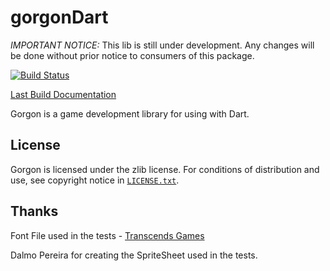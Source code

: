 gorgonDart
==========

*IMPORTANT NOTICE:* This lib is still under development. Any changes will
be done without prior notice to consumers of this package.

[![Build Status](https://drone.io/github.com/cantidio/gorgonDart/status.png)](https://drone.io/github.com/cantidio/gorgonDart/latest)

[Last Build Documentation](https://drone.io/github.com/cantidio/gorgonDart/files/gorgon_docs.zip)

Gorgon is a game development library for using with Dart.

## License

Gorgon is licensed under the zlib license. For conditions of distribution and use, see copyright notice in [`LICENSE.txt`](LICENSE.txt).

## Thanks

Font File used in the tests - [Transcends Games](http://openfontlibrary.org/en/font/transcends-games)

Dalmo Pereira for creating the SpriteSheet used in the tests. 
